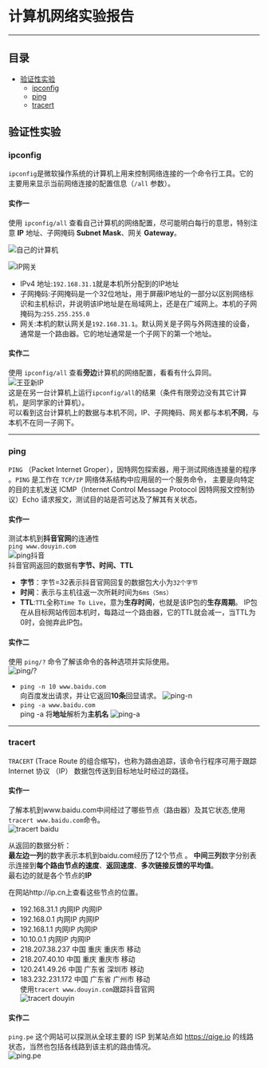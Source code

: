 # 计算机网络实验报告  

---

## 目录  
- [验证性实验](#验证性实验)  
  - [ipconfig](#ipconfig)  
  - [ping](#ping)  
  - [tracert](#tracert)

  



## 验证性实验  
   
### ipconfig
`ipconfig`是微软操作系统的计算机上用来控制网络连接的一个命令行工具。它的主要用来显示当前网络连接的配置信息（`/all` 参数）。
#### 实作一  
使用 `ipconfig/all` 查看自己计算机的网络配置，尽可能明白每行的意思，特别注意 **IP** 地址、子网掩码 **Subnet Mask**、网关 **Gateway**。  

![自己的计算机](./pictures/p1.png)  

![IP网关](./pictures/p2.png)  
- IPv4 地址:`192.168.31.1`就是本机所分配到的IP地址  
- 子网掩码:子网掩码是一个32位地址，用于屏蔽IP地址的一部分以区别网络标识和主机标识，并说明该IP地址是在局域网上，还是在广域网上。本机的子网掩码为:`255.255.255.0`  
- 网关:本机的默认网关是`192.168.31.1`。默认网关是子网与外网连接的设备，通常是一个路由器。它的地址通常是一个子网下的第一个地址。  
  
#### 实作二  
使用 `ipconfig/all` 查看**旁边**计算机的网络配置，看看有什么异同。  
![王亚新IP](./pictures/p3.png)  
这是在另一台计算机上运行`ipconfig/all`的结果（条件有限旁边没有其它计算机，是同学家的计算机）。  
可以看到这台计算机上的数据与本机不同，IP、子网掩码、网关都与本机**不同**，与本机不在同一子网下。  
  
***
  
### ping  
`PING` （Packet Internet Groper），因特网包探索器，用于测试网络连接量的程序 。`PING` 是工作在 `TCP/IP` 网络体系结构中应用层的一个服务命令， 主要是向特定的目的主机发送 ICMP（Internet Control Message Protocol 因特网报文控制协议）Echo 请求报文，测试目的站是否可达及了解其有关状态。  
#### 实作一  
测试本机到**抖音官网**的连通性  
`ping www.douyin.com`  
![ping抖音](./pictures/p4.png)  
抖音官网返回的数据有**字节、时间、TTL**  
- **字节**：字节=32表示抖音官网回复的数据包大小为`32个字节`  
- **时间**：表示与主机往返一次所耗时间为`6ms（5ms）`  
- **TTL**:`TTL`全称`Time To Live`，意为**生存时间**，也就是该IP包的**生存周期**。
IP包在从目标网站传回本机时，每路过一个路由器，它的TTL就会减一，当TTL为0时，会抛弃此IP包。  
#### 实作二  
使用 `ping/?` 命令了解该命令的各种选项并实际使用。  
![ping/?](./pictures/p5.png)  
- `ping -n 10 www.baidu.com`   
向百度发出请求，并让它返回**10条**回显请求。
![ping-n](./pictures/p6.png)  
- `ping -a www.baidu.com`  
ping -a 将**地址**解析为**主机名**
![ping-a](./pictures/p7.png)  
  
***  
  
### tracert  
`TRACERT` (Trace Route 的组合缩写)，也称为路由追踪，该命令行程序可用于跟踪 Internet 协议 （IP） 数据包传送到目标地址时经过的路径。  
#### 实作一  
了解本机到www.baidu.com中间经过了哪些节点（路由器）及其它状态,使用`tracert www.baidu.com`命令。  
![tracert baidu](./pictures/p8.png)  

从返回的数据分析：  
**最左边一列**的数字表示本机到baidu.com经历了12个节点  。
**中间三列**数字分别表示连接到**每个路由节点的速度**、**返回速度**、**多次链接反馈的平均值**。  
最右边的就是各个节点的**IP**  

在网站http://ip.cn上查看这些节点的位置。
- 192.168.31.1 内网IP 内网IP
- 192.168.0.1  内网IP 内网IP
- 192.168.1.1 内网IP 内网IP
- 10.10.0.1 内网IP 内网IP
- 218.207.38.237 中国 重庆 重庆市 移动
- 218.207.40.10 中国 重庆 重庆市 移动
- 120.241.49.26 中国 广东省 深圳市 移动
- 183.232.231.172 中国 广东省 广州市 移动  
使用`tracert www.douyin.com`跟踪抖音官网  
![tracert douyin](./pictures/p9.png)  
#### 实作二  
`ping.pe` 这个网站可以探测从全球主要的 ISP 到某站点如 https://qige.io 的线路状态，当然也包括各线路到该主机的路由情况。  
![ping.pe](./pictures/p10.png)


